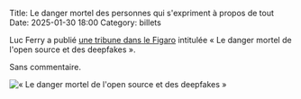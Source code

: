 Title: Le danger mortel des personnes qui s'expriment à propos de tout
Date: 2025-01-30 18:00
Category: billets

Luc Ferry a publié [une tribune dans le Figaro](https://www.lefigaro.fr/vox/societe/luc-ferry-le-danger-mortel-de-l-open-source-et-des-deepfakes-20250129) intitulée « Le danger mortel de l'open source et des deepfakes ».

Sans commentaire.

![« Le danger mortel de l'open source et des deepfakes »]({static}/images/ferry-opensource/image.jpeg#full "Le danger mortel de l'open source et des deepfakes")
